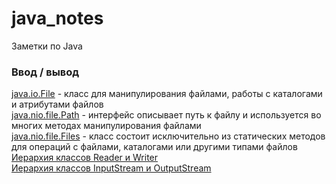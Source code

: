 # java_notes
Заметки по Java
### Ввод / вывод
[java.io.File](/IO/java.io.File.md) - класс для манипулирования файлами, работы с каталогами и атрибутами файлов\
[java.nio.file.Path](/IO/java.nio.file.Path.md) - интерфейс описывает путь к файлу и используется во многих методах манипулирования файлами\
[java.nio.file.Files](/IO/java.nio.file.Files.md) - класс состоит исключительно из статических методов для операций с файлами, каталогами или другими типами файлов\
[Иерархия классов Reader и Writer](/IO/ClassHierarchyReaderWriter.PNG)\
[Иерархия классов InputStream и OutputStream](/IO/ClassHierarchyInputStreamOutputStream.PNG)
